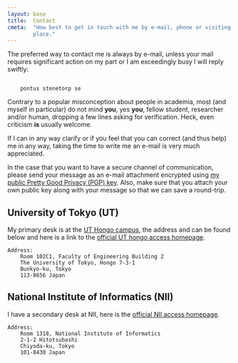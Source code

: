 ```yaml
---
layout: base
title:  Contact
cmeta:  "How best to get in touch with me by e-mail, phone or visiting my work
        place."
---
```


The preferred way to contact me is always by e-mail, unless your mail requires
significant action on my part or I am exceedingly busy I will reply swiftly:

<!-- If we don't have any JavaScript we use a simple form that really only can
    be translated into a single address (well, web-wise pretty much all e-mail
    has an "at" and a "dot", in that order) -->
<code id="obfuscated">
    pontus stenetorp se
</code>
<!-- But if we do have JavaScript we de-obfuscate the e-mail for the user -->
<script type="text/javascript">
// This should be hard enough for most bots
obfuscated.textContent = obfuscated.textContent
        .replace('s s', 's@s').replace('p s', 'p.s');
</script>

Contrary to a popular misconception about people in academia, most (and myself
in particular) do not mind **you**, yes **you**, fellow student, researcher
and/or human, dropping a few lines asking for verification. Heck, even
criticism **is** usually welcome.

If I can in any way clarify or if you feel that you can correct (and thus
help) me in any way, taking the time to write me an e-mail is very much
appreciated.

In the case that you want to have a secure channel of communication, please
send your message as an e-mail attachment encrypted using [my public Pretty
Good Privacy (PGP) key][pgp_key]. Also, make sure that you attach your own
public key along with your message so that we can save a round-trip.

[pgp_key]: res/pontus_stenetorp.pub.txt

## University of Tokyo (UT) ##

My primary desk is at the [UT Hongo campus][gmap_hongo_campus], the
address and can be found below and here is a link to the [official UT hongo
access homepage][ut_hongo_access].

    Address:
        Room 102C1, Faculty of Engineering Building 2
        The University of Tokyo, Hongo 7-3-1
        Bunkyo-ku, Tokyo
        113-8656 Japan

[gmap_hongo_campus]: http://goo.gl/maps/2jGxp
[ut_hongo_access]: http://www.u-tokyo.ac.jp/campusmap/map01_02_e.html

## National Institute of Informatics (NII) ##

I have a secondary desk at NII, here is the [official NII access
homepage][nii_access].

    Address:
        Room 1318, National Institute of Informatics
        2-1-2 Hitotsubashi
        Chiyoda-ku, Tokyo
        101-8430 Japan

[nii_access]: http://www.nii.ac.jp/en/about/access/
